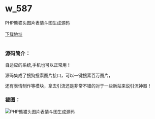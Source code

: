 # w_587
PHP熊猫头图片表情斗图生成源码
<br/></br>
[下载地址](https://www.uuid2.com/587.html "下载地址")
<br/></br>
<h3>源码简介：</h3>
<p>自适应的系统,手机也可以正常用！<p>
<p>源码集成了搜狗搜索图片接口，可以一键搜索百万图片，<p>
<p>还有表情制作等模块，拿去引流还是非常不错的对于一些新站来说引流神器！<p>
<h3>截图：</h3>
<img src="https://www.uuid2.com/wp-content/uploads/img/202105/7df4bc3186.jpg" alt="PHP熊猫头图片表情斗图生成源码">
